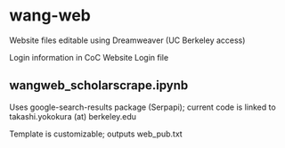 # wang-web

Website files editable using Dreamweaver (UC Berkeley access)

Login information in CoC Website Login file

## wangweb_scholarscrape.ipynb
Uses google-search-results package (Serpapi); current code is linked to takashi.yokokura (at) berkeley.edu

Template is customizable; outputs web_pub.txt
